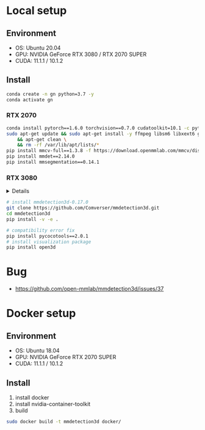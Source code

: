 # Local setup

## Environment

-   OS: Ubuntu 20.04
-   GPU: NVIDIA GeForce RTX 3080 / RTX 2070 SUPER
-   CUDA: 11.1.1 / 10.1.2

## Install
```bash
conda create -n gn python=3.7 -y
conda activate gn
```
### RTX 2070
```bash
conda install pytorch==1.6.0 torchvision==0.7.0 cudatoolkit=10.1 -c pytorch
sudo apt-get update && sudo apt-get install -y ffmpeg libsm6 libxext6 git ninja-build libglib2.0-0 libsm6 libxrender-dev libxext6 \
    && apt-get clean \
    && rm -rf /var/lib/apt/lists/*
pip install mmcv-full==1.3.8 -f https://download.openmmlab.com/mmcv/dist/cu101/torch1.6.0/index.html
pip install mmdet==2.14.0
pip install mmsegmentation==0.14.1
```

### RTX 3080
<details>
```bash
# install PyTorch with the CUDA version
conda install pytorch==1.8.0 torchvision==0.9.0 cudatoolkit=11.1 -c pytorch -c nvidia
# install mmcv
pip install mmcv-full==1.4.0
# install mmdetection
pip install mmdet==2.19.0
# install mmsegmentation
pip install mmsegmentation==0.19.0
```
</details>

```bash
# install mmdetection3d-0.17.0
git clone https://github.com/Comverser/mmdetection3d.git
cd mmdetection3d
pip install -v -e .

# compatibility error fix
pip install pycocotools==2.0.1
# install visualization package
pip install open3d
```

# Bug

-   https://github.com/open-mmlab/mmdetection3d/issues/37

# Docker setup

## Environment
-   OS: Ubuntu 18.04
-   GPU: NVIDIA GeForce RTX 2070 SUPER
-   CUDA: 11.1.1 / 10.1.2

## Install
1. install docker
2. install nvidia-container-toolkit
3. build
```bash
sudo docker build -t mmdetection3d docker/
```
